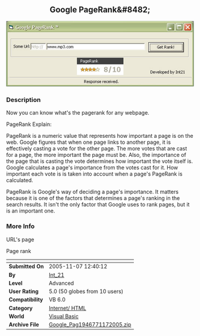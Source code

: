 ﻿<div align="center">

## Google PageRank&\#8482;

<img src="PIC2005117123736284.jpg">
</div>

### Description

Now you can know what's the pagerank for any webpage.

PageRank Explain:

PageRank is a numeric value that represents how important a page is on the web. Google figures that when one page links to another page, it is effectively casting a vote for the other page. The more votes that are cast for a page, the more important the page must be. Also, the importance of the page that is casting the vote determines how important the vote itself is. Google calculates a page's importance from the votes cast for it. How important each vote is is taken into account when a page's PageRank is calculated.

PageRank is Google's way of deciding a page's importance. It matters because it is one of the factors that determines a page's ranking in the search results. It isn't the only factor that Google uses to rank pages, but it is an important one.
 
### More Info
 
URL's page

Page rank


<span>             |<span>
---                |---
**Submitted On**   |2005-11-07 12:40:12
**By**             |[Int\_21](https://github.com/Planet-Source-Code/PSCIndex/blob/master/ByAuthor/int-21.md)
**Level**          |Advanced
**User Rating**    |5.0 (50 globes from 10 users)
**Compatibility**  |VB 6\.0
**Category**       |[Internet/ HTML](https://github.com/Planet-Source-Code/PSCIndex/blob/master/ByCategory/internet-html__1-34.md)
**World**          |[Visual Basic](https://github.com/Planet-Source-Code/PSCIndex/blob/master/ByWorld/visual-basic.md)
**Archive File**   |[Google\_Pag1946771172005\.zip](https://github.com/Planet-Source-Code/int-21-google-pagerank-8482__1-63194/archive/master.zip)








